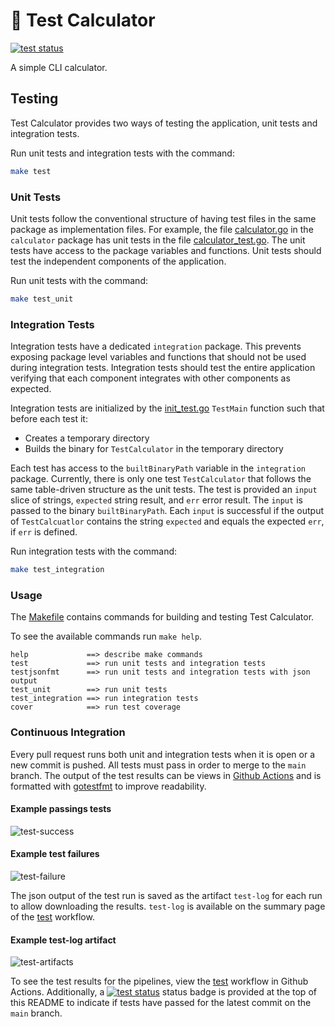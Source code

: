 # 🧮 Test Calculator

[![test status](https://img.shields.io/github/actions/workflow/status/mikesmithgh/TestCalculator/test.yml?style=flat-square&logo=github&logoColor=c7c7c7&label=tests&labelColor=282828&event=push)](https://github.com/mikesmithgh/TestCalculator/actions/workflows/test.yml?query=event%3Apush)

A simple CLI calculator.

## Testing

Test Calculator provides two ways of testing the application, unit tests and integration tests.

Run unit tests and integration tests with the command:
```sh
make test
```

### Unit Tests

Unit tests follow the conventional structure of having test files in the same package as implementation files. For example,
the file [calculator.go](./calculator/calculator.go) in the `calculator` package has unit tests in the file [calculator_test.go](./calculator/calculator_test.go). 
The unit tests have access to the package variables and functions. Unit tests should test the independent components of the application.

Run unit tests with the command:
```sh
make test_unit
```

### Integration Tests

Integration tests have a dedicated `integration` package. This prevents exposing package level variables and functions that should
not be used during integration tests. Integration tests should test the entire application verifying that each component integrates 
with other components as expected.

Integration tests are initialized by the [init_test.go](./integration/init_test.go) `TestMain` function such that before each test it:
- Creates a temporary directory
- Builds the binary for `TestCalculator` in the temporary directory 
 
Each test has access to the `builtBinaryPath` variable in the `integration` package. Currently, there is only one test `TestCalculator` 
that follows the same table-driven structure as the unit tests. The test is provided an `input` slice of strings, `expected` string 
result, and `err` error result. The `input` is passed to the binary `builtBinaryPath`. Each `input` is successful if the output of 
`TestCalcuatlor` contains the string `expected` and equals the expected `err`, if `err` is defined.

Run integration tests with the command:
```sh
make test_integration
```

### Usage

The [Makefile](./Makefile) contains commands for building and testing Test Calculator.

To see the available commands run `make help`.

```
help             ==> describe make commands                                                                                                                                                                                                                                                  
test             ==> run unit tests and integration tests                                                                                                                                                                                                                                    
testjsonfmt      ==> run unit tests and integration tests with json output                                                                                                                                                                                                                   
test_unit        ==> run unit tests                                                                                                                                                                                                                                                          
test_integration ==> run integration tests                                                                                                                                                                                                                                                   
cover            ==> run test coverage                                                                                                                                                                                                                                                       
```

### Continuous Integration

Every pull request runs both unit and integration tests when it is open or a new commit is pushed. All tests must pass in order to merge
to the `main` branch. The output of the test results can be views in [Github Actions](https://github.com/mikesmithgh/TestCalculator/actions/workflows/test.yml) 
and is formatted with [gotestfmt](https://github.com/GoTestTools/gotestfmt) to improve readability. 

#### Example passings tests
![test-success](https://github.com/mikesmithgh/TestCalculator/assets/10135646/48805941-966f-4d37-8e35-4525b2164201)

#### Example test failures
![test-failure](https://github.com/mikesmithgh/TestCalculator/assets/10135646/05b87d57-3a8a-477e-b458-15fb6bbf1bc8)


The json output of the test run is saved as the artifact `test-log` for each run to allow downloading the results. `test-log` is available 
on the summary page of the [test](https://github.com/mikesmithgh/TestCalculator/actions/workflows/test.yml) workflow.

#### Example test-log artifact
![test-artifacts](https://github.com/mikesmithgh/TestCalculator/assets/10135646/c899c8bd-0d11-489f-bf8e-8e85c481d6f9)

To see the test results for the pipelines, view the [test](https://github.com/mikesmithgh/TestCalculator/actions/workflows/test.yml) workflow in Github Actions. Additionally, a [![test status](https://img.shields.io/github/actions/workflow/status/mikesmithgh/TestCalculator/test.yml?style=flat-square&logo=github&logoColor=c7c7c7&label=tests&labelColor=282828&event=push)](https://github.com/mikesmithgh/TestCalculator/actions/workflows/test.yml?query=event%3Apush)
status badge is provided at the top of this README to indicate if tests have passed for the latest commit on the `main` branch.




